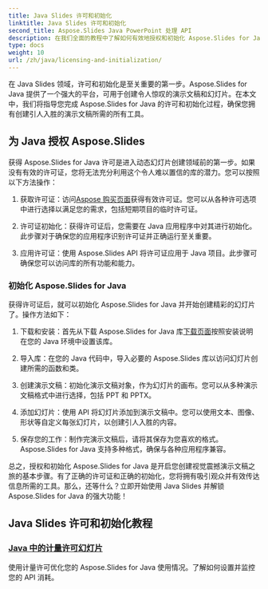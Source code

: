 ```yaml
---
title: Java Slides 许可和初始化
linktitle: Java Slides 许可和初始化
second_title: Aspose.Slides Java PowerPoint 处理 API
description: 在我们全面的教程中了解如何有效地授权和初始化 Aspose.Slides for Java。立即开始使用 Java Slides！
type: docs
weight: 10
url: /zh/java/licensing-and-initialization/
---
```


在 Java Slides 领域，许可和初始化是至关重要的第一步。Aspose.Slides for Java 提供了一个强大的平台，可用于创建令人惊叹的演示文稿和幻灯片。在本文中，我们将指导您完成 Aspose.Slides for Java 的许可和初始化过程，确保您拥有创建引人入胜的演示文稿所需的所有工具。

## 为 Java 授权 Aspose.Slides

获得 Aspose.Slides for Java 许可是进入动态幻灯片创建领域前的第一步。如果没有有效的许可证，您将无法充分利用这个令人难以置信的库的潜力。您可以按照以下方法操作：

1. 获取许可证：访问[Aspose 购买页面](https://purchase.aspose.com/buy)获得有效许可证。您可以从各种许可选项中进行选择以满足您的需求，包括短期项目的临时许可证。

2. 许可证初始化：获得许可证后，您需要在 Java 应用程序中对其进行初始化。此步骤对于确保您的应用程序识别许可证并正确运行至关重要。

3. 应用许可证：使用 Aspose.Slides API 将许可证应用于 Java 项目。此步骤可确保您可以访问库的所有功能和能力。

### 初始化 Aspose.Slides for Java

获得许可证后，就可以初始化 Aspose.Slides for Java 并开始创建精彩的幻灯片了。操作方法如下：

1. 下载和安装：首先从下载 Aspose.Slides for Java 库[下载页面](https://releases.aspose.com/slides/net/)按照安装说明在您的 Java 环境中设置该库。

2. 导入库：在您的 Java 代码中，导入必要的 Aspose.Slides 库以访问幻灯片创建所需的函数和类。

3. 创建演示文稿：初始化演示文稿对象，作为幻灯片的画布。您可以从多种演示文稿格式中进行选择，包括 PPT 和 PPTX。

4. 添加幻灯片：使用 API 将幻灯片添加到演示文稿中。您可以使用文本、图像、形状等自定义每张幻灯片，以创建引人入胜的内容。

5. 保存您的工作：制作完演示文稿后，请将其保存为您喜欢的格式。Aspose.Slides for Java 支持多种格式，确保与各种应用程序兼容。

总之，授权和初始化 Aspose.Slides for Java 是开启您创建视觉震撼演示文稿之旅的基本步骤。有了正确的许可证和正确的初始化，您将拥有吸引观众并有效传达信息所需的工具。那么，还等什么？立即开始使用 Java Slides 并解锁 Aspose.Slides for Java 的强大功能！
## Java Slides 许可和初始化教程
### [Java 中的计量许可幻灯片](./metered-licensing-java-slides/)
使用计量许可优化您的 Aspose.Slides for Java 使用情况。了解如何设置并监控您的 API 消耗。